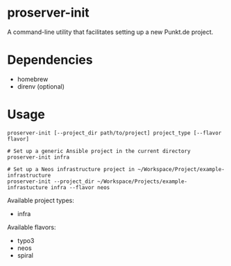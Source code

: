 # proserver-init
A command-line utility that facilitates setting up a new Punkt.de project.

# Dependencies
* homebrew
* direnv (optional)

# Usage
```
proserver-init [--project_dir path/to/project] project_type [--flavor flavor]

# Set up a generic Ansible project in the current directory
proserver-init infra

# Set up a Neos infrastructure project in ~/Workspace/Project/example-infrastructure
proserver-init --project_dir ~/Workspace/Projects/example-infrastucture infra --flavor neos
```

Available project types:
* infra

Available flavors:
* typo3
* neos
* spiral
